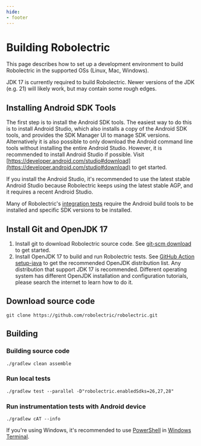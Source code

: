 ```yaml
---
hide:
- footer
---
```


# Building Robolectric

This page describes how to set up a development environment to build Robolectric in the supported OSs (Linux, Mac, Windows).

JDK 17 is currently required to build Robolectric. Newer versions of the JDK (e.g. 21) will likely work, but may contain some rough edges.

## Installing Android SDK Tools

The first step is to install the Android SDK tools. The easiest way to do this is to install Android Studio, which also installs a copy of the
Android SDK tools, and provides the SDK Manager UI to manage SDK versions. Alternatively it is also possible to only download the Android command line tools without
installing the entire Android Studio. However, it is recommended to install Android Studio if possible. Visit [https://developer.android.com/studio#download](https://developer.android.com/studio#download) to get started.

If you install the Android Studio, it's recommended to use the latest stable Android Studio because Robolectric
keeps using the latest stable AGP, and it requires a recent Android Studio.

Many of Robolectric's [integration tests](https://github.com/robolectric/robolectric/tree/master/integration_tests)
require the Android build tools to be installed and specific SDK versions to be installed.

## Install Git and OpenJDK 17

1. Install git to download Robolectric source code. See [git-scm download](https://git-scm.com/downloads) to get started.
2. Install OpenJDK 17 to build and run Robolectric tests. See [GitHub Action setup-java](https://github.com/actions/setup-java)
   to get the recommended OpenJDK distribution list. Any distribution that support JDK 17 is recommended. Different operating
   system has different OpenJDK installation and configuration tutorials, please search the internet to learn how to do it.

## Download source code

```shell
git clone https://github.com/robolectric/robolectric.git
```

## Building

### Building source code
```shell
./gradlew clean assemble
```

### Run local tests

```shell
./gradlew test --parallel -D"robolectric.enabledSdks=26,27,28"
```

### Run instrumentation tests with Android device

```shell
./gradlew cAT --info
```

If you're using Windows, it's recommended to use [PowerShell](https://github.com/PowerShell/PowerShell) in
[Windows Terminal](https://github.com/microsoft/terminal).
